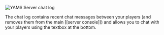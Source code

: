 ![YAMS Server chat log](http://yams.in/assets/images/docs/server-log-chat.png)

The chat log contains recent chat messages between your players (and removes them from the main [[server console]]) and allows you to chat with your players using the textbox at the bottom.